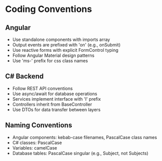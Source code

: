 # Coding Conventions

## Angular
- Use standalone components with imports array
- Output events are prefixed with 'on' (e.g., onSubmit)
- Use reactive forms with explicit FormControl typing
- Follow Angular Material design patterns
- Use 'ms-' prefix for css class names

## C# Backend
- Follow REST API conventions
- Use async/await for database operations
- Services implement interface with 'I' prefix
- Controllers inherit from BaseController
- Use DTOs for data transfer between layers

## Naming Conventions
- Angular components: kebab-case filenames, PascalCase class names
- C# classes: PascalCase
- Variables: camelCase
- Database tables: PascalCase singular (e.g., Subject, not Subjects)